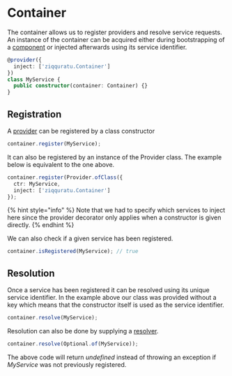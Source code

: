 # Container

The container allows us to register providers and resolve service requests. An instance of the container can be acquired either during bootstrapping of a [component]() or injected afterwards using its service identifier.

```typescript
@provider({
  inject: ['ziqquratu.Container']
})
class MyService {
  public constructor(container: Container) {}
}
```

## Registration

A [provider]() can be registered by a class constructor

```typescript
container.register(MyService);
```

It can also be registered by an instance of the Provider class. The example below is equivalent to the one above.

```typescript
container.register(Provider.ofClass({
  ctr: MyService,
  inject: ['ziqquratu.Container']
});
```

{% hint style="info" %}
Note that we had to specify which services to inject here since the provider decorator only applies when a constructor is given directly.
{% endhint %}

We can also check if a given service has been registered.

```typescript
container.isRegistered(MyService); // true
```

## Resolution

Once a service has been registered it can be resolved using its unique service identifier. In the example above our class was provided without a key which means that the constructor itself is used as the service identifier.

```typescript
container.resolve(MyService);
```

Resolution can also be done by supplying a [resolver](). 

```typescript
container.resolve(Optional.of(MyService));
```

The above code will return _undefined_ instead of throwing an exception if  _MyService_ was not previously registered.

